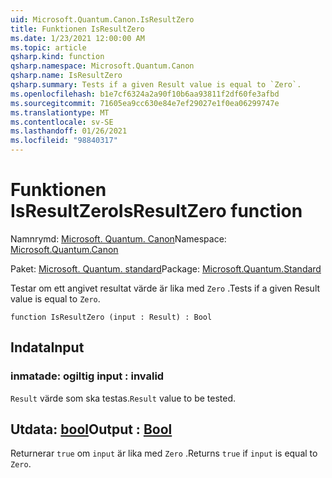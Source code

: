 ```yaml
---
uid: Microsoft.Quantum.Canon.IsResultZero
title: Funktionen IsResultZero
ms.date: 1/23/2021 12:00:00 AM
ms.topic: article
qsharp.kind: function
qsharp.namespace: Microsoft.Quantum.Canon
qsharp.name: IsResultZero
qsharp.summary: Tests if a given Result value is equal to `Zero`.
ms.openlocfilehash: b1e7cf6324a2a90f10b6aa93811f2df60fe3afbd
ms.sourcegitcommit: 71605ea9cc630e84e7ef29027e1f0ea06299747e
ms.translationtype: MT
ms.contentlocale: sv-SE
ms.lasthandoff: 01/26/2021
ms.locfileid: "98840317"
---
```

# <a name="isresultzero-function"></a><span data-ttu-id="621bb-102">Funktionen IsResultZero</span><span class="sxs-lookup"><span data-stu-id="621bb-102">IsResultZero function</span></span>

<span data-ttu-id="621bb-103">Namnrymd: [Microsoft. Quantum. Canon](xref:Microsoft.Quantum.Canon)</span><span class="sxs-lookup"><span data-stu-id="621bb-103">Namespace: [Microsoft.Quantum.Canon](xref:Microsoft.Quantum.Canon)</span></span>

<span data-ttu-id="621bb-104">Paket: [Microsoft. Quantum. standard](https://nuget.org/packages/Microsoft.Quantum.Standard)</span><span class="sxs-lookup"><span data-stu-id="621bb-104">Package: [Microsoft.Quantum.Standard](https://nuget.org/packages/Microsoft.Quantum.Standard)</span></span>


<span data-ttu-id="621bb-105">Testar om ett angivet resultat värde är lika med `Zero` .</span><span class="sxs-lookup"><span data-stu-id="621bb-105">Tests if a given Result value is equal to `Zero`.</span></span>

```qsharp
function IsResultZero (input : Result) : Bool
```


## <a name="input"></a><span data-ttu-id="621bb-106">Indata</span><span class="sxs-lookup"><span data-stu-id="621bb-106">Input</span></span>

### <a name="input--__invalidresult__"></a><span data-ttu-id="621bb-107">inmatade: __ogiltig <Result>__</span><span class="sxs-lookup"><span data-stu-id="621bb-107">input : __invalid<Result>__</span></span>

<span data-ttu-id="621bb-108">`Result` värde som ska testas.</span><span class="sxs-lookup"><span data-stu-id="621bb-108">`Result` value to be tested.</span></span>



## <a name="output--bool"></a><span data-ttu-id="621bb-109">Utdata: [bool](xref:microsoft.quantum.lang-ref.bool)</span><span class="sxs-lookup"><span data-stu-id="621bb-109">Output : [Bool](xref:microsoft.quantum.lang-ref.bool)</span></span>

<span data-ttu-id="621bb-110">Returnerar `true` om `input` är lika med `Zero` .</span><span class="sxs-lookup"><span data-stu-id="621bb-110">Returns `true` if `input` is equal to `Zero`.</span></span>